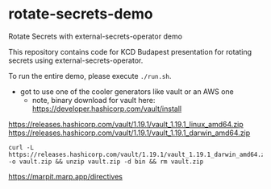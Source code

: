 # rotate-secrets-demo

Rotate Secrets with external-secrets-operator demo

This repository contains code for KCD Budapest presentation for rotating secrets using external-secrets-operator.

To run the entire demo, please execute `./run.sh`.

- got to use one of the cooler generators like vault or an AWS one
    - note, binary download for vault here: https://developer.hashicorp.com/vault/install


https://releases.hashicorp.com/vault/1.19.1/vault_1.19.1_linux_amd64.zip
https://releases.hashicorp.com/vault/1.19.1/vault_1.19.1_darwin_amd64.zip

```
curl -L https://releases.hashicorp.com/vault/1.19.1/vault_1.19.1_darwin_amd64.zip -o vault.zip && unzip vault.zip -d bin && rm vault.zip
```

https://marpit.marp.app/directives